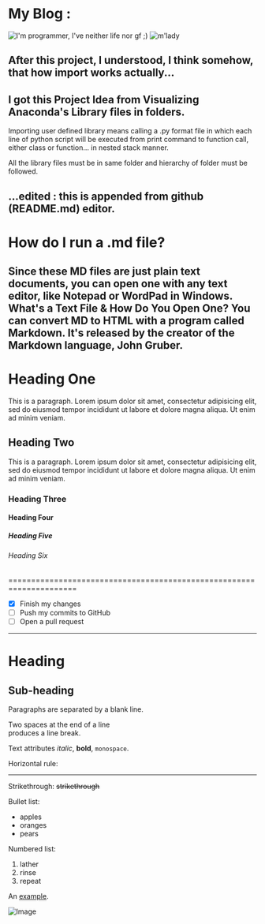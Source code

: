 My Blog :
=============

![I'm programmer, I've neither life nor gf ;)](https://mainframe.ghost.io/content/images/2015/03/ghost-markdown-help.jpg)
![m'lady](https://i.imgur.com/v8IVDka.jpg)

After this project, I understood, I think somehow, that how import works actually...
------------------------------------------------------
I got this Project Idea from Visualizing Anaconda's Library files in folders.
------------------------------------------------------
Importing user defined library means calling a .py format file in which 
each line of python script will be executed from print command to function call, 
either class or function... in nested stack manner.

All the library files must be in same folder and hierarchy of folder must be followed.

...edited : this is appended from github (README.md) editor.
--------------------------------------------------------------------------
How do I run a .md file?
=============================
Since these MD files are just plain text documents, you can open one with any text editor, like Notepad or WordPad in Windows. What's a Text File & How Do You Open One? You can convert MD to HTML with a program called Markdown. It's released by the creator of the Markdown language, John Gruber.
----------------------------------
<h1>Heading One</h1>
<p>This is a paragraph. Lorem ipsum dolor sit amet, consectetur
adipisicing elit, sed do eiusmod tempor incididunt ut labore
et dolore magna aliqua. Ut enim ad minim veniam.</p>
 
<h2>Heading Two</h2>
 
<p>This is a paragraph. Lorem ipsum dolor sit amet, consectetur
adipisicing elit, sed do eiusmod tempor incididunt ut labore
et dolore magna aliqua. Ut enim ad minim veniam.</p>
 
<h3>Heading Three</h3>
<h4>Heading Four</h4>
<h5>Heading Five</h5>
<h6>Heading Six</h6>

=====================================================================

- [x] Finish my changes
- [ ] Push my commits to GitHub
- [ ] Open a pull request

--------------------------------------------------------------------

Heading
=======

Sub-heading
-----------

Paragraphs are separated
by a blank line.

Two spaces at the end of a line  
produces a line break.

Text attributes _italic_, 
**bold**, `monospace`.

Horizontal rule:

---

Strikethrough:
~~strikethrough~~

Bullet list:

  * apples
  * oranges
  * pears

Numbered list:

  1. lather
  2. rinse
  3. repeat

An [example](http://example.com).

![Image](Icon-pictures.png "icon")

